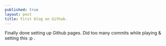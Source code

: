 ```yaml
---
published: true
layout: post
title: First blog on Github.
---
```


Finally done setting up Github pages. Did too many commits while playing & setting this :p . 

